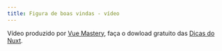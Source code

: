 ```yaml
---
title: Figura de boas vindas - vídeo
---
```

Vídeo produzido por  <a href="https://www.vuemastery.com" target="_blank" rel="noopener">Vue Mastery</a>, faça o dowload gratuito  das <a href="https://www.vuemastery.com/nuxt-cheat-sheet/" target="_blank" rel="noopener">Dicas do Nuxt</a>.
